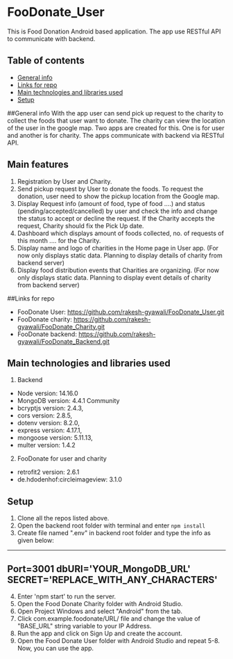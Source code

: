 
# FooDonate_User
This is Food Donation Android based application. The app use RESTful API to communicate with backend. 

## Table of contents
* [General info](#general-info)
* [Links for repo](#links-for-repos)
* [Main technologies and libraries used](#main-technologies-and-libraries-used)
* [Setup](#setup)

##General info
With the app user can send pick up request to the charity to collect the foods that user want to donate. The charity can view the location of the user in the google map. Two apps are created for this. One is for user and another is for charity. The apps communicate with backend via RESTful API.

## Main features
1. Registration by User and Charity.
2. Send pickup request by User to donate the foods. To request the donation, user need to show the pickup location from the Google map.
3. Display Request info (amount of food, type of food ....) and status (pending/accepted/cancelled) by user and check the info and change the status to accept or decline the request. If the Charity accepts the request, Charity should fix the Pick Up date.
4. Dashboard which displays amount of foods collected, no. of requests of this month .... for the Charity.
5. Display name and logo of charities in the Home page in User app. (For now only displays static data. Planning to display details of charity from backend server)
6. Display food distribution events that Charities are organizing. (For now only displays static data. Planning to display event details of charity from backend server)

##Links for repo
* FooDonate User: https://github.com/rakesh-gyawali/FooDonate_User.git
* FooDonate charity: https://github.com/rakesh-gyawali/FooDonate_Charity.git
* FooDonate backend: https://github.com/rakesh-gyawali/FooDonate_Backend.git

## Main technologies and libraries used
1. Backend
* Node version: 14.16.0
* MongoDB version:  4.4.1 Community
* bcryptjs version: 2.4.3,
* cors version: 2.8.5,
* dotenv version: 8.2.0,
* express version: 4.17.1,
* mongoose version: 5.11.13,
* multer version: 1.4.2

2. FooDonate for user and charity
* retrofit2 version: 2.6.1 
* de.hdodenhof:circleimageview: 3.1.0

## Setup
1. Clone all the repos listed above.
2. Open the backend root folder with terminal and enter `npm install`
3. Create file named ".env" in backend root folder and type the info as given below:
------------------------------------
Port=3001 
dbURI='YOUR_MongoDB_URL'
SECRET='REPLACE_WITH_ANY_CHARACTERS'
------------------------------------
4. Enter 'npm start' to run the server.
5. Open the Food Donate Charity folder with Android Studio.
6. Open Project Windows and select "Android" from the tab.
7. Click com.example.foodonate/URL/ file and change the value of "BASE_URL" string variable to your IP Address.
8. Run the app and click on Sign Up and create the account.
9. Open the Food Donate User folder with Android Studio and repeat 5-8. Now, you can use the app.



